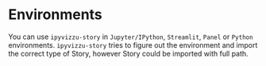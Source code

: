 # Environments

You can use `ipyvizzu-story` in `Jupyter/IPython`, `Streamlit`, `Panel` or
`Python` environments. `ipyvizzu-story` tries to figure out the environment and
import the correct type of Story, however Story could be imported with full
path.
